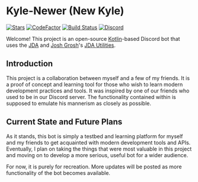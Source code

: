 # Kyle-Newer (New Kyle)
[![Stars](https://img.shields.io/github/stars/kjm015/Kyle-Newer.svg)](https://github.com/kjm015/Kyle-Newer/stargazers)
[![CodeFactor](https://www.codefactor.io/repository/github/kjm015/kyle-newer/badge)](https://www.codefactor.io/repository/github/kjm015/kyle-newer) [![Build Status](https://travis-ci.com/kjm015/Kyle-Newer.svg?branch=master)](https://travis-ci.com/kjm015/Kyle-Newer)
[![Discord](https://discordapp.com/api/guilds/242747048707751936/widget.png)](https://discord.gg/mPnEpjb)<br>

Welcome! This project is an open-source [Kotlin](https://github.com/JetBrains/kotlin)-based Discord bot that uses the [JDA](https://github.com/DV8FromTheWorld/JDA) and [Josh Grosh](https://github.com/jagrosh)'s [JDA Utilities](https://github.com/JDA-Applications/JDA-Utilities).

## Introduction
This project is a collaboration between myself and a few of my friends. It is a proof of concept and learning tool for those who wish to learn modern development practices and tools. It was inspired by one of our friends who used to be in our Discord server. The functionality contained within is supposed to emulate his mannerism as closely as possible.

## Current State and Future Plans
As it stands, this bot is simply a testbed and learning platform for myself and my friends to get acquainted with modern development tools and APIs. Eventually, I plan on taking the things that were most valuable in this project and moving on to develop a more serious, useful bot for a wider audience.

For now, it is purely for recreation. More updates will be posted as more functionality of the bot becomes available.
